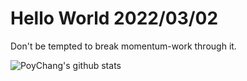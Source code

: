 # Hello World 2022/03/02

Don't be tempted to break momentum-work through it.

![PoyChang's github stats](https://github-readme-stats.vercel.app/api?username=poychang&show_icons=true&theme=dracula)
